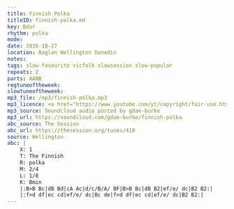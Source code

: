 ```yaml
---
title: Finnish Polka
titleID: finnish-polka.md
key: Bdor
rhythm: polka
mode:
date: 2016-10-27
location: Raglan Wellington Dunedin
notes:
tags: slow-favourite vicfolk slowsession slow-popular
repeats: 2
parts: AABB
regtuneoftheweek:
slowtuneoftheweek:
mp3_file: /mp3/finnish-polka.mp3
mp3_licence: <a href="https://www.youtube.com/yt/copyright/fair-use.html">Fair Use</a>
mp3_source: Soundcloud audio posted by gdae-burke
mp3_url: https://soundcloud.com/gdae-burke/finnish-polka
abc_source: The Session
abc_url: https://thesession.org/tunes/418
source: Wellington
abc: |
    X: 1
    T: The Finnish
    R: polka
    M: 2/4
    L: 1/8
    K: Bmin
    |:B>B Bc|dB Bd|cA Ac|d/c/B/A/ BF|B>B Bc|dB B2|ef/e/ dc|B2 B2:|
    |:f>d df|ec cd|ef/e/ dc|Bc de|f>d df|ec cd|ef/e/ dc|B2 B2:|
---
```

